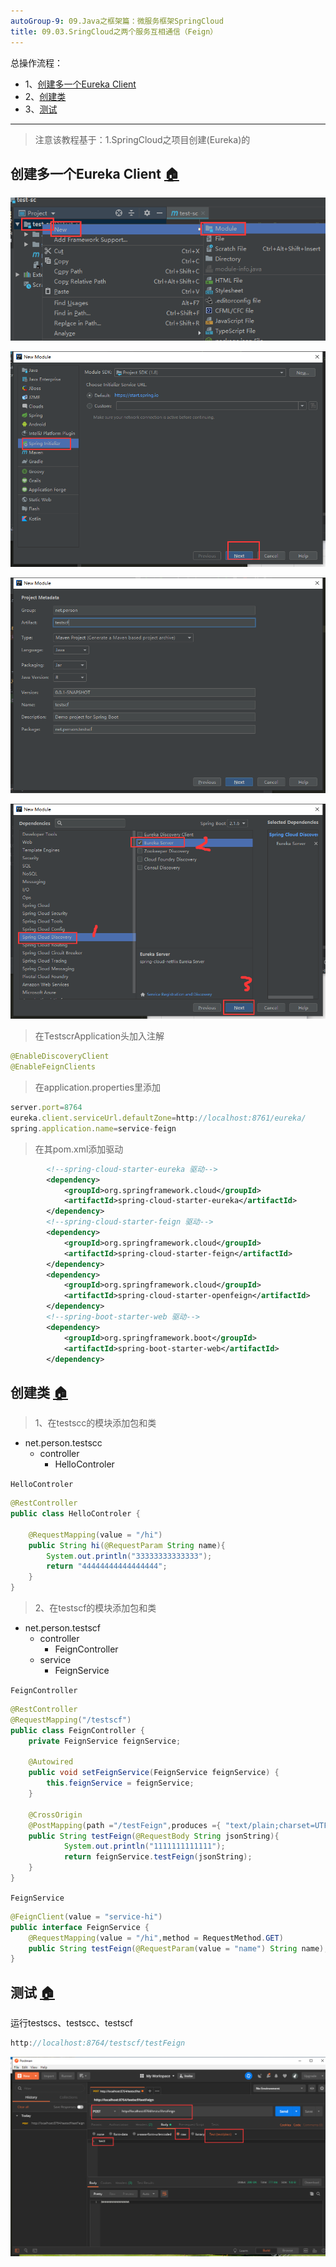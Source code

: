 ```yaml
---
autoGroup-9: 09.Java之框架篇：微服务框架SpringCloud
title: 09.03.SringCloud之两个服务互相通信（Feign）
---
```


总操作流程：
- 1、[创建多一个Eureka Client](#SpringCloud-01)
- 2、[创建类](#SpringCloud-02)
- 3、[测试](#SpringCloud-03)

***

> 注意该教程基于：1.SpringCloud之项目创建(Eureka)的

## 创建多一个Eureka Client <a name="SpringCloud-01" href="#" >:house:</a>

![](./image/09.01-3.png)

![](./image/09.01-4.png)

![](./image/09.03-1.png)

![](./image/09.01-6.png)

> 在TestscrApplication头加入注解

```java
@EnableDiscoveryClient
@EnableFeignClients
```

> 在application.properties里添加

```js
server.port=8764
eureka.client.serviceUrl.defaultZone=http://localhost:8761/eureka/
spring.application.name=service-feign
```

>在其pom.xml添加驱动

```xml
        <!--spring-cloud-starter-eureka 驱动-->
        <dependency>
            <groupId>org.springframework.cloud</groupId>
            <artifactId>spring-cloud-starter-eureka</artifactId>
        </dependency>
        <!--spring-cloud-starter-feign 驱动-->
        <dependency>
            <groupId>org.springframework.cloud</groupId>
            <artifactId>spring-cloud-starter-feign</artifactId>
        </dependency>
        <dependency>
            <groupId>org.springframework.cloud</groupId>
            <artifactId>spring-cloud-starter-openfeign</artifactId>
        </dependency>
        <!--spring-boot-starter-web 驱动-->
        <dependency>
            <groupId>org.springframework.boot</groupId>
            <artifactId>spring-boot-starter-web</artifactId>
        </dependency>
```


## 创建类 <a name="SpringCloud-02" href="#" >:house:</a>

> 1、在testscc的模块添加包和类

- net.person.testscc
    - controller
        - HelloControler


`HelloControler`

```java
@RestController
public class HelloControler {

    @RequestMapping(value = "/hi")
    public String hi(@RequestParam String name){
        System.out.println("33333333333333");
        return "44444444444444444";
    }
}
```

> 2、在testscf的模块添加包和类

- net.person.testscf
    - controller
        - FeignController
    - service
        - FeignService

`FeignController`
```java
@RestController
@RequestMapping("/testscf")
public class FeignController {
    private FeignService feignService;

    @Autowired
    public void setFeignService(FeignService feignService) {
        this.feignService = feignService;
    }

    @CrossOrigin
    @PostMapping(path ="/testFeign",produces ={ "text/plain;charset=UTF-8" })
    public String testFeign(@RequestBody String jsonString){
            System.out.println("1111111111111");
            return feignService.testFeign(jsonString);
    }
}
```

`FeignService`
```java
@FeignClient(value = "service-hi")
public interface FeignService {
    @RequestMapping(value = "/hi",method = RequestMethod.GET)
    public String testFeign(@RequestParam(value = "name") String name);
}

```

## 测试 <a name="SpringCloud-03" href="#" >:house:</a>

运行testscs、testscc、testscf

```js
http://localhost:8764/testscf/testFeign
```

![](./image/09.03-2.png)
